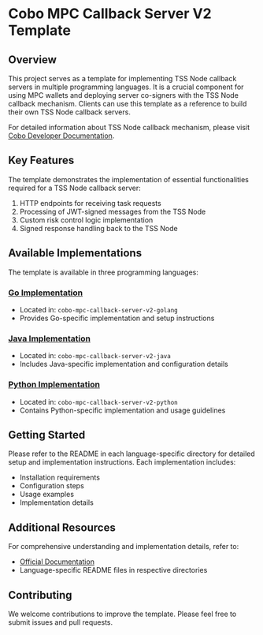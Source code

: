# Cobo MPC Callback Server V2 Template

## Overview

This project serves as a template for implementing TSS Node callback servers in multiple programming languages. 
It is a crucial component for using MPC wallets and deploying server co-signers with the TSS Node callback mechanism. 
Clients can use this template as a reference to build their own TSS Node callback servers.

For detailed information about TSS Node callback mechanism, please visit  [Cobo Developer Documentation](https://www.cobo.com/developers/v2/guides/mpc-wallets/server-co-signer/callback-server-overview).

## Key Features

The template demonstrates the implementation of essential functionalities required for a TSS Node callback server:

1. HTTP endpoints for receiving task requests
2. Processing of JWT-signed messages from the TSS Node
3. Custom risk control logic implementation
4. Signed response handling back to the TSS Node

## Available Implementations

The template is available in three programming languages:

### [Go Implementation](./cobo-mpc-callback-server-v2-golang/README.md)
- Located in: `cobo-mpc-callback-server-v2-golang`
- Provides Go-specific implementation and setup instructions

### [Java Implementation](./cobo-mpc-callback-server-v2-java/README.md)
- Located in: `cobo-mpc-callback-server-v2-java`
- Includes Java-specific implementation and configuration details

### [Python Implementation](./cobo-mpc-callback-server-v2-python/README.md)
- Located in: `cobo-mpc-callback-server-v2-python`
- Contains Python-specific implementation and usage guidelines

## Getting Started

Please refer to the README in each language-specific directory for detailed setup and implementation instructions. Each implementation includes:

- Installation requirements
- Configuration steps
- Usage examples
- Implementation details

## Additional Resources

For comprehensive understanding and implementation details, refer to:
- [Official Documentation](https://www.cobo.com/developers/v2/guides/mpc-wallets/server-co-signer/callback-server-overview)
- Language-specific README files in respective directories

## Contributing

We welcome contributions to improve the template. Please feel free to submit issues and pull requests.
